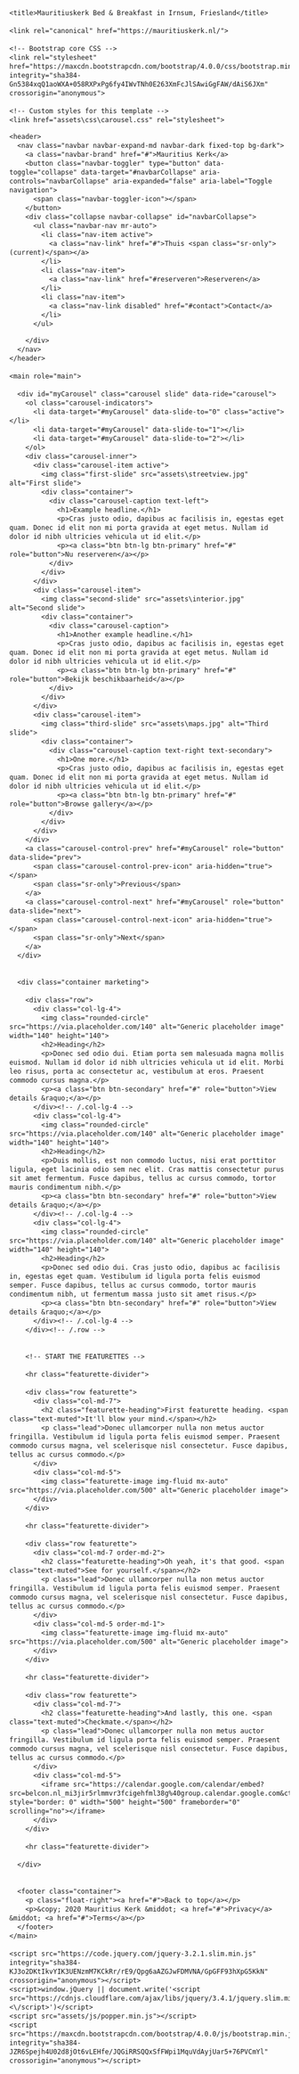 
<!doctype html>
<html lang="nl">
  <head>
    <meta charset="utf-8">
    <meta name="viewport" content="width=device-width, initial-scale=1, shrink-to-fit=no">
    <meta name="description" content="B&B in Irnsum, Friesland in de Mauritiuskerk">
    <meta name="author" content="Mauritiuskerk">
    <link href="data:image/x-icon;base64,AAABAAEAEBAQAAEABAAoAQAAFgAAACgAAAAQAAAAIAAAAAEABAAAAAAAgAAAAAAAAAAAAAAAEAAAAAAAAAAAAAAA/4QAAAAAAAAAAAAAAAAAAAAAAAAAAAAAAAAAAAAAAAAAAAAAAAAAAAAAAAAAAAAAAAAAAAAAAAAAAAAAERERERERERERAAAAAAAAERAQAAAAAAEBEAEAAAAAEAEQABAAAAEAARAAAQAAEAABEAAAEAEAAAEQAAABEAAAARAAAAEQAAABEAAAEAEAAAEQAAEAABAAARAAEAAAAQABEAEAAAAAEAEQEAAAAAABAREAAAAAAAAREREREREREREAAAAAP/wAAF/6AABv9gAAd+4AAHveAAB9vgAAfn4AAH5+AAB9vgAAe94AAHfuAABv9gAAX/oAAD/8AAAAAAAA" rel="icon" type="image/x-icon" />

    <title>Mauritiuskerk Bed & Breakfast in Irnsum, Friesland</title>

    <link rel="canonical" href="https://mauritiuskerk.nl/">

    <!-- Bootstrap core CSS -->
    <link rel="stylesheet" href="https://maxcdn.bootstrapcdn.com/bootstrap/4.0.0/css/bootstrap.min.css" integrity="sha384-Gn5384xqQ1aoWXA+058RXPxPg6fy4IWvTNh0E263XmFcJlSAwiGgFAW/dAiS6JXm" crossorigin="anonymous">

    <!-- Custom styles for this template -->
    <link href="assets\css\carousel.css" rel="stylesheet">
  </head>
  <body>

    <header>
      <nav class="navbar navbar-expand-md navbar-dark fixed-top bg-dark">
        <a class="navbar-brand" href="#">Mauritius Kerk</a>
        <button class="navbar-toggler" type="button" data-toggle="collapse" data-target="#navbarCollapse" aria-controls="navbarCollapse" aria-expanded="false" aria-label="Toggle navigation">
          <span class="navbar-toggler-icon"></span>
        </button>
        <div class="collapse navbar-collapse" id="navbarCollapse">
          <ul class="navbar-nav mr-auto">
            <li class="nav-item active">
              <a class="nav-link" href="#">Thuis <span class="sr-only">(current)</span></a>
            </li>
            <li class="nav-item">
              <a class="nav-link" href="#reserveren">Reserveren</a>
            </li>
            <li class="nav-item">
              <a class="nav-link disabled" href="#contact">Contact</a>
            </li>
          </ul>
<!--          <form class="form-inline mt-2 mt-md-0">
            <input class="form-control mr-sm-2" type="text" placeholder="Search" aria-label="Search">
            <button class="btn btn-outline-success my-2 my-sm-0" type="submit">Search</button>
          </form>-->
        </div>
      </nav>
    </header>

    <main role="main">

      <div id="myCarousel" class="carousel slide" data-ride="carousel">
        <ol class="carousel-indicators">
          <li data-target="#myCarousel" data-slide-to="0" class="active"></li>
          <li data-target="#myCarousel" data-slide-to="1"></li>
          <li data-target="#myCarousel" data-slide-to="2"></li>
        </ol>
        <div class="carousel-inner">
          <div class="carousel-item active">
            <img class="first-slide" src="assets\streetview.jpg" alt="First slide">
            <div class="container">
              <div class="carousel-caption text-left">
                <h1>Example headline.</h1>
                <p>Cras justo odio, dapibus ac facilisis in, egestas eget quam. Donec id elit non mi porta gravida at eget metus. Nullam id dolor id nibh ultricies vehicula ut id elit.</p>
                <p><a class="btn btn-lg btn-primary" href="#" role="button">Nu reserveren</a></p>
              </div>
            </div>
          </div>
          <div class="carousel-item">
            <img class="second-slide" src="assets\interior.jpg" alt="Second slide">
            <div class="container">
              <div class="carousel-caption">
                <h1>Another example headline.</h1>
                <p>Cras justo odio, dapibus ac facilisis in, egestas eget quam. Donec id elit non mi porta gravida at eget metus. Nullam id dolor id nibh ultricies vehicula ut id elit.</p>
                <p><a class="btn btn-lg btn-primary" href="#" role="button">Bekijk beschikbaarheid</a></p>
              </div>
            </div>
          </div>
          <div class="carousel-item">
            <img class="third-slide" src="assets\maps.jpg" alt="Third slide">
            <div class="container">
              <div class="carousel-caption text-right text-secondary">
                <h1>One more.</h1>
                <p>Cras justo odio, dapibus ac facilisis in, egestas eget quam. Donec id elit non mi porta gravida at eget metus. Nullam id dolor id nibh ultricies vehicula ut id elit.</p>
                <p><a class="btn btn-lg btn-primary" href="#" role="button">Browse gallery</a></p>
              </div>
            </div>
          </div>
        </div>
        <a class="carousel-control-prev" href="#myCarousel" role="button" data-slide="prev">
          <span class="carousel-control-prev-icon" aria-hidden="true"></span>
          <span class="sr-only">Previous</span>
        </a>
        <a class="carousel-control-next" href="#myCarousel" role="button" data-slide="next">
          <span class="carousel-control-next-icon" aria-hidden="true"></span>
          <span class="sr-only">Next</span>
        </a>
      </div>


      <div class="container marketing">

        <div class="row">
          <div class="col-lg-4">
            <img class="rounded-circle" src="https://via.placeholder.com/140" alt="Generic placeholder image" width="140" height="140">
            <h2>Heading</h2>
            <p>Donec sed odio dui. Etiam porta sem malesuada magna mollis euismod. Nullam id dolor id nibh ultricies vehicula ut id elit. Morbi leo risus, porta ac consectetur ac, vestibulum at eros. Praesent commodo cursus magna.</p>
            <p><a class="btn btn-secondary" href="#" role="button">View details &raquo;</a></p>
          </div><!-- /.col-lg-4 -->
          <div class="col-lg-4">
            <img class="rounded-circle" src="https://via.placeholder.com/140" alt="Generic placeholder image" width="140" height="140">
            <h2>Heading</h2>
            <p>Duis mollis, est non commodo luctus, nisi erat porttitor ligula, eget lacinia odio sem nec elit. Cras mattis consectetur purus sit amet fermentum. Fusce dapibus, tellus ac cursus commodo, tortor mauris condimentum nibh.</p>
            <p><a class="btn btn-secondary" href="#" role="button">View details &raquo;</a></p>
          </div><!-- /.col-lg-4 -->
          <div class="col-lg-4">
            <img class="rounded-circle" src="https://via.placeholder.com/140" alt="Generic placeholder image" width="140" height="140">
            <h2>Heading</h2>
            <p>Donec sed odio dui. Cras justo odio, dapibus ac facilisis in, egestas eget quam. Vestibulum id ligula porta felis euismod semper. Fusce dapibus, tellus ac cursus commodo, tortor mauris condimentum nibh, ut fermentum massa justo sit amet risus.</p>
            <p><a class="btn btn-secondary" href="#" role="button">View details &raquo;</a></p>
          </div><!-- /.col-lg-4 -->
        </div><!-- /.row -->


        <!-- START THE FEATURETTES -->

        <hr class="featurette-divider">

        <div class="row featurette">
          <div class="col-md-7">
            <h2 class="featurette-heading">First featurette heading. <span class="text-muted">It'll blow your mind.</span></h2>
            <p class="lead">Donec ullamcorper nulla non metus auctor fringilla. Vestibulum id ligula porta felis euismod semper. Praesent commodo cursus magna, vel scelerisque nisl consectetur. Fusce dapibus, tellus ac cursus commodo.</p>
          </div>
          <div class="col-md-5">
            <img class="featurette-image img-fluid mx-auto" src="https://via.placeholder.com/500" alt="Generic placeholder image">
          </div>
        </div>

        <hr class="featurette-divider">

        <div class="row featurette">
          <div class="col-md-7 order-md-2">
            <h2 class="featurette-heading">Oh yeah, it's that good. <span class="text-muted">See for yourself.</span></h2>
            <p class="lead">Donec ullamcorper nulla non metus auctor fringilla. Vestibulum id ligula porta felis euismod semper. Praesent commodo cursus magna, vel scelerisque nisl consectetur. Fusce dapibus, tellus ac cursus commodo.</p>
          </div>
          <div class="col-md-5 order-md-1">
            <img class="featurette-image img-fluid mx-auto" src="https://via.placeholder.com/500" alt="Generic placeholder image">
          </div>
        </div>

        <hr class="featurette-divider">

        <div class="row featurette">
          <div class="col-md-7">
            <h2 class="featurette-heading">And lastly, this one. <span class="text-muted">Checkmate.</span></h2>
            <p class="lead">Donec ullamcorper nulla non metus auctor fringilla. Vestibulum id ligula porta felis euismod semper. Praesent commodo cursus magna, vel scelerisque nisl consectetur. Fusce dapibus, tellus ac cursus commodo.</p>
          </div>
          <div class="col-md-5">
            <iframe src="https://calendar.google.com/calendar/embed?src=belcon.nl_mi3jir5rlmmvr3fcigehfml38g%40group.calendar.google.com&ctz=Europe%2FAmsterdam" style="border: 0" width="500" height="500" frameborder="0" scrolling="no"></iframe>
          </div>
        </div>

        <hr class="featurette-divider">

      </div>


      <footer class="container">
        <p class="float-right"><a href="#">Back to top</a></p>
        <p>&copy; 2020 Mauritius Kerk &middot; <a href="#">Privacy</a> &middot; <a href="#">Terms</a></p>
      </footer>
    </main>

    <script src="https://code.jquery.com/jquery-3.2.1.slim.min.js" integrity="sha384-KJ3o2DKtIkvYIK3UENzmM7KCkRr/rE9/Qpg6aAZGJwFDMVNA/GpGFF93hXpG5KkN" crossorigin="anonymous"></script>
    <script>window.jQuery || document.write('<script src="https://cdnjs.cloudflare.com/ajax/libs/jquery/3.4.1/jquery.slim.min.js"><\/script>')</script>
    <script src="assets/js/popper.min.js"></script>
    <script src="https://maxcdn.bootstrapcdn.com/bootstrap/4.0.0/js/bootstrap.min.js" integrity="sha384-JZR6Spejh4U02d8jOt6vLEHfe/JQGiRRSQQxSfFWpi1MquVdAyjUar5+76PVCmYl" crossorigin="anonymous"></script>
  </body>
</html>
